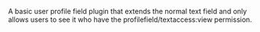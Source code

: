 A basic user profile field plugin that extends the normal text field and only allows users to see it who have the profilefield/textaccess:view permission.